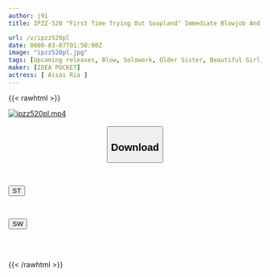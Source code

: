 ```yaml
---
author: j91
title: IPZZ-520 "First Time Trying Out Soapland" Immediate Blowjob And Immediate Sex!! Natural Beautiful Girl's Flirtatious Service Soapland Aisai Ria

url: /v/ipzz520pl
date: 0000-03-07T01:50:00Z
image: "ipzz520pl.jpg"
tags: [Upcoming releases, Blow, Solowork, Older Sister, Beautiful Girl, Prostitutes, Soapland	]
maker: [IDEA POCKET]
actress: [ Aisai Ria ]
---
```



{{< rawhtml >}}

<div class="video" data-videoid="pending_link.html">
    <a href="javascript:;">
        <img src="/v/ipzz520pl/ipzz520pl.jpg" width="WIDTH" height="HEIGHT" alt="ipzz520pl.mp4" loading="lazy">
    </a>
</div>

<script type="text/javascript" src="https://j91.asia/asset/on-demand-pend.js"></script>

<br>
  <link rel="stylesheet" href="https://j91.asia/asset/bs5.css">
  
  <center>
  <button class="btn btn-primary" type="button" data-bs-toggle="collapse" data-bs-target=".multi-collapse" aria-expanded="false" aria-controls="multiCollapseExample1 multiCollapseExample2"><h2>Download</h2></button></center>
</p>
<div class="row">
  <div class="col">
    <div class="collapse multi-collapse" id="multiCollapseExample1">
      <div class="card card-body">
	      	      <br>
<div class="buttons">  
<p><a href="https://j91.asia/pending_link.html" target="_blank"><button class="btn-hover color-3"><i class="fa fa-download"></i> ST</button></a></p></div>
    </div>
  </div>
</div>
  <div class="col">
    <div class="collapse multi-collapse" id="multiCollapseExample2">
      <div class="card card-body">
	      <br>
<div class="buttons">
<p><a href="https://j91.asia/pending_link.html" target="_blank"><button class="btn-hover color-2"><i class="fa fa-download"></i> SW</button></a></p></div>
<br><br>
      </div>
    </div>
  </div>
</div>

{{< /rawhtml >}}